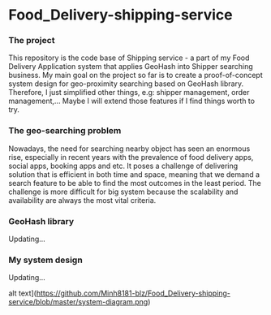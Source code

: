 # Food_Delivery-shipping-service

### The project
This repository is the code base of Shipping service - a part of my Food Delivery Application system that applies GeoHash into Shipper searching business.
My main goal on the project so far is to create a proof-of-concept system design for geo-proximity searching based on GeoHash library. Therefore, I just simplified
other things, e.g: shipper management, order management,... Maybe I will extend those features if I find things worth to try.


### The geo-searching problem
Nowadays, the need for searching nearby object has seen an enormous rise, especially in recent years with the prevalence of food delivery apps, social apps, booking apps 
and etc. It poses a challenge of delivering solution that is efficient in both time and space, meaning that we demand a search feature to be able to find the most outcomes in the least period.
The challenge is more difficult for big system because the scalability and availability are always the most vital criteria.

### GeoHash library
Updating...

### My system design
Updating...

alt text](https://github.com/Minh8181-blz/Food_Delivery-shipping-service/blob/master/system-diagram.png)
